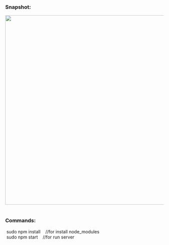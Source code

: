 <h3>Snapshot:</h3>
<div align="center">
	<img src="https://user-images.githubusercontent.com/38814709/50838184-402d5d80-137f-11e9-8683-3fbfa6fe8541.png" width="700" height="600">
</div>
<br>
<h3>Commands:</h3>
	&nbsp;<span>sudo npm install &nbsp;&nbsp;&nbsp;//for install node_modules</span>
	<br/>
	&nbsp;<span>sudo npm start &nbsp;&nbsp;&nbsp;//for run server</span>




